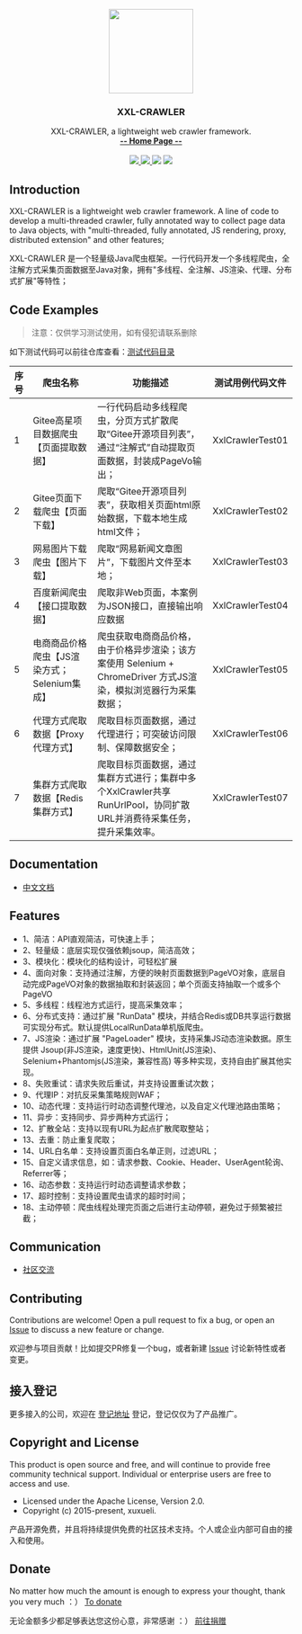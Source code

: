 <p align="center">
    <img src="https://www.xuxueli.com/doc/static/xxl-job/images/xxl-logo.jpg" width="150">
    <h3 align="center">XXL-CRAWLER</h3>
    <p align="center">
        XXL-CRAWLER, a lightweight web crawler framework.
        <br>
        <a href="https://www.xuxueli.com/xxl-crawler/"><strong>-- Home Page --</strong></a>
        <br>
        <br>
        <a href="https://maven-badges.herokuapp.com/maven-central/com.xuxueli/xxl-crawler/">
            <img src="https://maven-badges.herokuapp.com/maven-central/com.xuxueli/xxl-crawler/badge.svg" >
        </a>
         <a href="https://github.com/xuxueli/xxl-crawler/releases">
             <img src="https://img.shields.io/github/release/xuxueli/xxl-crawler.svg" >
         </a>
         <img src="https://img.shields.io/github/license/xuxueli/xxl-crawler.svg" >
         <a href="https://www.xuxueli.com/page/donate.html">
            <img src="https://img.shields.io/badge/%24-donate-ff69b4.svg?style=flat-square" >
         </a>
    </p>    
</p>


## Introduction

XXL-CRAWLER is a lightweight web crawler framework. A line of code to develop a multi-threaded crawler, fully annotated way to collect page data to Java objects, with "multi-threaded, fully annotated, JS rendering, proxy, distributed extension" and other features;

XXL-CRAWLER 是一个轻量级Java爬虫框架。一行代码开发一个多线程爬虫，全注解方式采集页面数据至Java对象，拥有"多线程、全注解、JS渲染、代理、分布式扩展"等特性；

## Code Examples    
>注意：仅供学习测试使用，如有侵犯请联系删除

如下测试代码可以前往仓库查看：[测试代码目录](https://github.com/xuxueli/xxl-crawler/tree/master/src/test/java/com/xxl/crawler/test)

| 序号 | 爬虫名称                        | 功能描述                                                                                | 测试用例代码文件         |
|----|-----------------------------|-------------------------------------------------------------------------------------|------------------|
| 1  | Gitee高星项目数据爬虫【页面提取数据】       | 一行代码启动多线程爬虫，分页方式扩散爬取“Gitee开源项目列表”，通过“注解式”自动提取页面数据，封装成PageVo输出；                      | XxlCrawlerTest01 |
| 2  | Gitee页面下载爬虫【页面下载】           | 爬取“Gitee开源项目列表”，获取相关页面html原始数据，下载本地生成html文件；                                        | XxlCrawlerTest02 |
| 3  | 网易图片下载爬虫【图片下载】              | 爬取“网易新闻文章图片”，下载图片文件至本地；                                                             | XxlCrawlerTest03 |
| 4  | 百度新闻爬虫【接口提取数据】              | 爬取非Web页面，本案例为JSON接口，直接输出响应数据                                                        | XxlCrawlerTest04 |
| 5  | 电商商品价格爬虫【JS渲染方式；Selenium集成】 | 爬虫获取电商商品价格，由于价格异步渲染；该方案使用 Selenium + ChromeDriver 方式JS渲染，模拟浏览器行为采集数据；               | XxlCrawlerTest05 |
| 6  | 代理方式爬取数据【Proxy代理方式】         | 爬取目标页面数据，通过代理进行；可突破访问限制、保障数据安全；                                                     | XxlCrawlerTest06 |
| 7  | 集群方式爬取数据【Redis集群方式】       | 爬取目标页面数据，通过集群方式进行；集群中多个XxlCrawler共享RunUrlPool，协同扩散URL并消费待采集任务，提升采集效率。               | XxlCrawlerTest07 |


## Documentation
- [中文文档](https://www.xuxueli.com/xxl-crawler/)


## Features
- 1、简洁：API直观简洁，可快速上手；
- 2、轻量级：底层实现仅强依赖jsoup，简洁高效；
- 3、模块化：模块化的结构设计，可轻松扩展
- 4、面向对象：支持通过注解，方便的映射页面数据到PageVO对象，底层自动完成PageVO对象的数据抽取和封装返回；单个页面支持抽取一个或多个PageVO
- 5、多线程：线程池方式运行，提高采集效率；
- 6、分布式支持：通过扩展 "RunData" 模块，并结合Redis或DB共享运行数据可实现分布式。默认提供LocalRunData单机版爬虫。
- 7、JS渲染：通过扩展 "PageLoader" 模块，支持采集JS动态渲染数据。原生提供 Jsoup(非JS渲染，速度更快)、HtmlUnit(JS渲染)、Selenium+Phantomjs(JS渲染，兼容性高) 等多种实现，支持自由扩展其他实现。
- 8、失败重试：请求失败后重试，并支持设置重试次数；
- 9、代理IP：对抗反采集策略规则WAF；
- 10、动态代理：支持运行时动态调整代理池，以及自定义代理池路由策略；
- 11、异步：支持同步、异步两种方式运行；
- 12、扩散全站：支持以现有URL为起点扩散爬取整站；
- 13、去重：防止重复爬取；
- 14、URL白名单：支持设置页面白名单正则，过滤URL；
- 15、自定义请求信息，如：请求参数、Cookie、Header、UserAgent轮询、Referrer等；
- 16、动态参数：支持运行时动态调整请求参数；
- 17、超时控制：支持设置爬虫请求的超时时间；
- 18、主动停顿：爬虫线程处理完页面之后进行主动停顿，避免过于频繁被拦截；


## Communication

- [社区交流](https://www.xuxueli.com/page/community.html)


## Contributing
Contributions are welcome! Open a pull request to fix a bug, or open an [Issue](https://github.com/xuxueli/xxl-crawler/issues/) to discuss a new feature or change.

欢迎参与项目贡献！比如提交PR修复一个bug，或者新建 [Issue](https://github.com/xuxueli/xxl-crawler/issues/) 讨论新特性或者变更。

## 接入登记
更多接入的公司，欢迎在 [登记地址](https://github.com/xuxueli/xxl-crawler/issues/1 ) 登记，登记仅仅为了产品推广。


## Copyright and License
This product is open source and free, and will continue to provide free community technical support. Individual or enterprise users are free to access and use.

- Licensed under the Apache License, Version 2.0.
- Copyright (c) 2015-present, xuxueli.

产品开源免费，并且将持续提供免费的社区技术支持。个人或企业内部可自由的接入和使用。


## Donate
No matter how much the amount is enough to express your thought, thank you very much ：）     [To donate](https://www.xuxueli.com/page/donate.html )

无论金额多少都足够表达您这份心意，非常感谢 ：）      [前往捐赠](https://www.xuxueli.com/page/donate.html )

